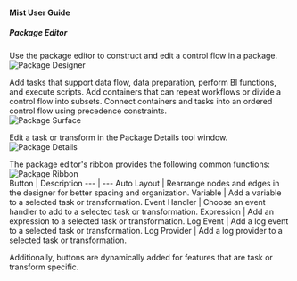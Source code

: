 #### Mist User Guide
##### Package Editor

Use the package editor to construct and edit a control flow in a package.<br>
![Package Designer](https://varigencecom.blob.core.windows.net/images-mistdocumentation-editoroverviews/Package1.png)

Add tasks that support data flow, data preparation, perform BI functions, and execute scripts. Add containers that can repeat workflows or divide a control flow into subsets. Connect containers and tasks into an ordered control flow using precedence constraints.<br>
![Package Surface](https://varigencecom.blob.core.windows.net/images-mistdocumentation-editoroverviews/Package2.png)

Edit a task or transform in the Package Details tool window.<br>
![Package Details](https://varigencecom.blob.core.windows.net/images-mistdocumentation-editoroverviews/Package3.png)

The package editor's ribbon provides the following common functions:<br>
![Package Ribbon](https://varigencecom.blob.core.windows.net/images-mistdocumentation-editoroverviews/Package4.png)<br>
Button | Description
--- | ---
Auto Layout | Rearrange nodes and edges in the designer for better spacing and organization.
Variable | Add a variable to a selected task or transformation.
Event Handler | Choose an event handler to add to a selected task or transformation.
Expression | Add an expression to a selected task or transformation.
Log Event | Add a log event to a selected task or transformation.
Log Provider | Add a log provider to a selected task or transformation.

Additionally, buttons are dynamically added for features that are task or transform specific.